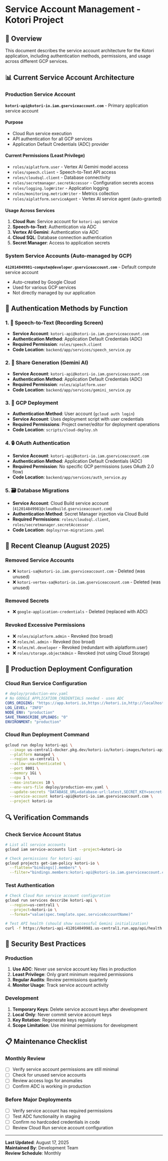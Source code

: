 # Service Account Management - Kotori Project

## 🎯 Overview

This document describes the service account architecture for the Kotori application, including authentication methods, permissions, and usage across different GCP services.

## 📊 Current Service Account Architecture

### Production Service Account

**`kotori-api@kotori-io.iam.gserviceaccount.com`** - Primary application service account

#### Purpose
- Cloud Run service execution
- API authentication for all GCP services
- Application Default Credentials (ADC) provider

#### Current Permissions (Least Privilege)
- `roles/aiplatform.user` - Vertex AI Gemini model access
- `roles/speech.client` - Speech-to-Text API access  
- `roles/cloudsql.client` - Database connectivity
- `roles/secretmanager.secretAccessor` - Configuration secrets access
- `roles/logging.logWriter` - Application logging
- `roles/monitoring.metricWriter` - Metrics collection
- `roles/aiplatform.serviceAgent` - Vertex AI service agent (auto-granted)

#### Usage Across Services
1. **Cloud Run**: Service account for `kotori-api` service
2. **Speech-to-Text**: Authentication via ADC
3. **Vertex AI Gemini**: Authentication via ADC
4. **Cloud SQL**: Database connection authentication
5. **Secret Manager**: Access to application secrets

### System Service Accounts (Auto-managed by GCP)

**`412014849981-compute@developer.gserviceaccount.com`** - Default compute service account
- Auto-created by Google Cloud
- Used for various GCP services
- Not directly managed by our application

## 🔐 Authentication Methods by Function

### 1. 🎤 Speech-to-Text (Recording Screen)
- **Service Account**: `kotori-api@kotori-io.iam.gserviceaccount.com`
- **Authentication Method**: Application Default Credentials (ADC)
- **Required Permission**: `roles/speech.client`
- **Code Location**: `backend/app/services/speech_service.py`

### 2. 🤖 Share Generation (Gemini AI)
- **Service Account**: `kotori-api@kotori-io.iam.gserviceaccount.com`
- **Authentication Method**: Application Default Credentials (ADC)
- **Required Permission**: `roles/aiplatform.user`
- **Code Location**: `backend/app/services/gemini_service.py`

### 3. 🚀 GCP Deployment
- **Authentication Method**: User account (`gcloud auth login`)
- **Service Account**: Uses deployment script with user credentials
- **Required Permissions**: Project owner/editor for deployment operations
- **Code Location**: `scripts/cloud-deploy.sh`

### 4. 🔒 OAuth Authentication
- **Service Account**: `kotori-api@kotori-io.iam.gserviceaccount.com`
- **Authentication Method**: Application Default Credentials (ADC)
- **Required Permission**: No specific GCP permissions (uses OAuth 2.0 flow)
- **Code Location**: `backend/app/services/auth_service.py`

### 5. 🗃️ Database Migrations
- **Service Account**: Cloud Build service account (`412014849981@cloudbuild.gserviceaccount.com`)
- **Authentication Method**: Secret Manager injection via Cloud Build
- **Required Permissions**: `roles/cloudsql.client`, `roles/secretmanager.secretAccessor`
- **Code Location**: `deploy/run-migrations.yaml`

## 🧹 Recent Cleanup (August 2025)

### Removed Service Accounts
- ❌ `kotori-sa@kotori-io.iam.gserviceaccount.com` - Deleted (was unused)
- ❌ `kotori-vertex-sa@kotori-io.iam.gserviceaccount.com` - Deleted (was unused)

### Removed Secrets
- ❌ `google-application-credentials` - Deleted (replaced with ADC)

### Revoked Excessive Permissions
- ❌ `roles/aiplatform.admin` - Revoked (too broad)
- ❌ `roles/ml.admin` - Revoked (too broad)
- ❌ `roles/ml.developer` - Revoked (redundant with aiplatform.user)
- ❌ `roles/storage.objectAdmin` - Revoked (not using Cloud Storage)

## 🔧 Production Deployment Configuration

### Cloud Run Service Configuration
```yaml
# deploy/production-env.yaml
# No GOOGLE_APPLICATION_CREDENTIALS needed - uses ADC
CORS_ORIGINS: "https://app.kotori.io,https://kotori.io,http://localhost:19000,http://localhost:19006"
LOG_LEVEL: "INFO"
NODE_ENV: "production"
SAVE_TRANSCRIBE_UPLOADS: "0"
ENVIRONMENT: "production"
```

### Cloud Run Deployment Command
```bash
gcloud run deploy kotori-api \
  --image us-central1-docker.pkg.dev/kotori-io/kotori-images/kotori-api:latest \
  --platform managed \
  --region us-central1 \
  --allow-unauthenticated \
  --port 8001 \
  --memory 1Gi \
  --cpu 1 \
  --max-instances 10 \
  --env-vars-file deploy/production-env.yaml \
  --update-secrets "DATABASE_URL=database-url:latest,SECRET_KEY=secret-key:latest,GOOGLE_CLOUD_PROJECT=google-cloud-project:latest,GOOGLE_CLOUD_LOCATION=google-cloud-location:latest,ENCRYPTION_MASTER_SALT=encryption-master-salt:latest" \
  --service-account kotori-api@kotori-io.iam.gserviceaccount.com \
  --project kotori-io
```

## 🔍 Verification Commands

### Check Service Account Status
```bash
# List all service accounts
gcloud iam service-accounts list --project=kotori-io

# Check permissions for kotori-api
gcloud projects get-iam-policy kotori-io \
  --flatten="bindings[].members" \
  --filter="bindings.members:kotori-api@kotori-io.iam.gserviceaccount.com"
```

### Test Authentication
```bash
# Check Cloud Run service account configuration
gcloud run services describe kotori-api \
  --region=us-central1 \
  --project=kotori-io \
  --format="value(spec.template.spec.serviceAccountName)"

# Test API health (should show successful Gemini initialization)
curl -f https://kotori-api-412014849981.us-central1.run.app/api/health
```

## 🚨 Security Best Practices

### Production
1. **Use ADC**: Never use service account key files in production
2. **Least Privilege**: Only grant minimum required permissions
3. **Regular Audits**: Review permissions quarterly
4. **Monitor Usage**: Track service account activity

### Development
1. **Temporary Keys**: Delete service account keys after development
2. **Local Only**: Never commit service account keys
3. **Key Rotation**: Regenerate keys regularly
4. **Scope Limitation**: Use minimal permissions for development

## 📋 Maintenance Checklist

### Monthly Review
- [ ] Verify service account permissions are still minimal
- [ ] Check for unused service accounts
- [ ] Review access logs for anomalies
- [ ] Confirm ADC is working in production

### Before Major Deployments
- [ ] Verify service account has required permissions
- [ ] Test ADC functionality in staging
- [ ] Confirm no hardcoded credentials in code
- [ ] Review Cloud Run service account configuration

---

**Last Updated**: August 17, 2025  
**Maintained By**: Development Team  
**Review Schedule**: Monthly
